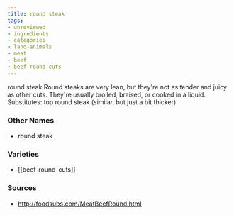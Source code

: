 ```yaml
---
title: round steak
tags:
- unreviewed
- ingredients
- categories
- land-animals
- meat
- beef
- beef-round-cuts
---
```

round steak Round steaks are very lean, but they're not as tender and juicy as other cuts. They're usually broiled, braised, or cooked in a liquid. Substitutes: top round steak (similar, but just a bit thicker)

### Other Names

* round steak

### Varieties

* [[beef-round-cuts]]

### Sources
* http://foodsubs.com/MeatBeefRound.html
